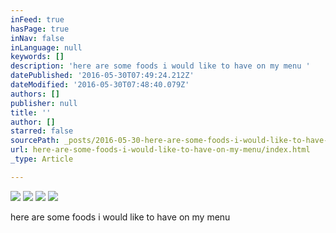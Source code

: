 ```yaml
---
inFeed: true
hasPage: true
inNav: false
inLanguage: null
keywords: []
description: 'here are some foods i would like to have on my menu '
datePublished: '2016-05-30T07:49:24.212Z'
dateModified: '2016-05-30T07:48:40.079Z'
authors: []
publisher: null
title: ''
author: []
starred: false
sourcePath: _posts/2016-05-30-here-are-some-foods-i-would-like-to-have-on-my-menu.md
url: here-are-some-foods-i-would-like-to-have-on-my-menu/index.html
_type: Article

---
```

![](https://the-grid-user-content.s3-us-west-2.amazonaws.com/868bc08c-f59e-404b-83cc-95ef6714d06a.jpg)
![](https://the-grid-user-content.s3-us-west-2.amazonaws.com/cfcc4d75-027f-4193-9b7c-bbf32c46b280.jpg)
![](https://the-grid-user-content.s3-us-west-2.amazonaws.com/43da7a46-1b91-45ce-b094-ec700a513643.jpg)
![](https://the-grid-user-content.s3-us-west-2.amazonaws.com/9b13404d-105a-43de-9309-c177814c3c2d.jpg)

here are some foods i would like to have on my menu